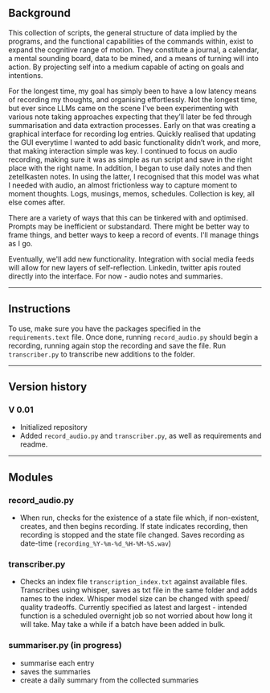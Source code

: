 ## Background   

This collection of scripts, the general structure of data implied by the programs, and the functional capabilities of the commands within, exist to expand the cognitive range of motion. They constitute a journal, a calendar, a mental sounding board, data to be mined, and a means of turning will into action. By projecting self into a medium capable of acting on goals and intentions.

For the longest time, my goal has simply been to have a low latency means of recording my thoughts, and organising effortlessly. Not the longest time, but ever since LLMs came on the scene I’ve been experimenting with various note taking approaches expecting that they’ll later be fed through summarisation and data extraction processes. Early on that was creating a graphical interface for recording log entries. Quickly realised that updating the GUI everytime I wanted to add basic functionality didn’t work, and more, that making interaction simple was key. I continued to focus on audio recording, making sure it was as simple as run script and save in the right place with the right name. In addition, I began to use daily notes and then zetellkasten notes. In using the latter, I recognised that this model was what I needed with audio, an almost frictionless way to capture moment to moment thoughts. Logs, musings, memos, schedules. Collection is key, all else comes after.

There are a variety of ways that this can be tinkered with and optimised. Prompts may be inefficient or substandard. There might be better way to frame things, and better ways to keep a record of events. I'll manage things as I go. 

Eventually, we'll add new functionality. Integration with social media feeds will allow for new layers of self-reflection. Linkedin, twitter apis routed directly into the interface. For now - audio notes and summaries. 

---

## Instructions

To use, make sure you have the packages specified in the `requirements.text` file. Once done, running `record_audio.py` should begin a recording, running again stop the recording and save the file. Run `transcriber.py` to transcribe new additions to the folder. 

---

## Version history 
### V 0.01

- Initialized repository
- Added `record_audio.py` and `transcriber.py`, as well as requirements and readme. 

---

## Modules

### record_audio.py

- When run, checks for the existence of a state file which, if non-existent, creates, and then begins recording. If state indicates recording, then recording is stopped and the state file changed. Saves recording as date-time (`recording_%Y-%m-%d_%H-%M-%S.wav`)


### transcriber.py

- Checks an index file `transcription_index.txt` against available files. Transcribes using whisper, saves as txt file in the same folder and adds names to the index. Whisper model size can be changed with speed/ quality tradeoffs. Currently specified as latest and largest - intended function is a scheduled overnight job so not worried about how long it will take. May take a while if a batch have been added in bulk. 

### summariser.py (in progress)

- summarise each entry
- saves the summaries
- create a daily summary from the collected summaries

